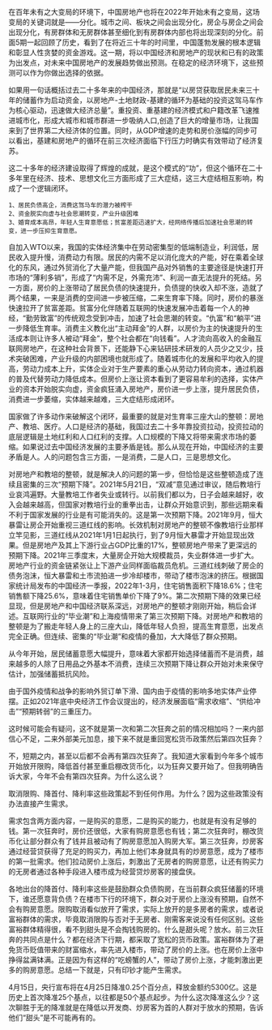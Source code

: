 在百年未有之大变局的环境下，中国房地产也将在2022年开始未有之变局，这场变局的关键词就是——分化。城市之间、板块之间会出现分化，房企与房企之间会出现分化，有房群体和无房群体甚至细化到有房群体内部也将出现深刻的分化。前面5期一起回顾了历史，看到了在将近三十年的时间里，中国蓬勃发展的根本逻辑和彰显人性贪婪的资金游戏。这一期，将以中国经济和房地产的现状和已有的政策为出发点，对未来中国房地产的发展趋势做出预测。在稳定的经济环境下，这些预测可以作为你做出选择的依据。

如果用一句话概括过去二十多年来的中国经济，那就是“以房贷获取居民未来三十年的储蓄作为启动资金，以房地产-土地财政-基建的循环为基础的投资这驾马车作为核心驱动，迅速做大经济总量”。重投资、重基建的经济模式和户籍改革飞速推进城市化，形成大城市和城市群进一步吸纳人口,创造了巨大的增量市场，让我国来到了世界第二大经济体的位置。同时，从GDP增速的走势和房价涨幅的同步可以看出，基建和房地产的循环在前三次经济面临下行压力时确实有效带动了经济复苏。

这二十多年的经济建设取得了辉煌的成就，是这个模式的“功”，但这个循环在二十多年里在经济、技术、思想文化三方面形成了三大症结，这三大症结相互影响，构成了一个逻辑闭环。

```
1、居民负债高企，消费这驾马车的潜力被榨干
2、资金脱实向虚与社会思潮转变，产业升级困难
3、婚育成本高昂，年轻人生育意愿低；贫富差距迅速扩大，经网络传播后加速社会思潮的转变，进一步压抑生育意愿。
```

自加入WTO以来，我国的实体经济集中在劳动密集型的低端制造业，利润低，居民收入提升慢，消费动力有限。居民的内需不足以消化庞大的产能，好在乘着全球化的东风，通过外贸消化了大量产能，但我国产品对外销售的主要途径是快速打开市场的“薄利多销”，形成了“内需不足，外需充沛”、利润一直无法提升的死结。另一方面，房价的上涨带动了居民负债的快速提升，负债提的快收入却不涨，造就了两个结果，一来是消费的空间进一步被压缩，二来生育率下降。同时，房价的暴涨快速拉开了贫富差距。贫富分化伴随着互联网的快速发展冲击着每一个人的神经，“勤劳致富”的传统观念受到冲击，加速了社会思潮的转变。“仇富”和“躺平”进一步降低生育率。消费主义教化出“主动拜金”的人群，以房价为主的快速提升的生活成本则让许多人被动“拜金”，整个社会都在“向钱看”。人才流向高收入的金融互联网房地产，在这种社会背景下，还能静下心来钻研技术研发的人员少之又少，技术突破困难，产业升级的内部困境也就形成了。随着城市化的发展和平均收入的提高，劳动力成本上升，实体企业对于生产要素的重心从劳动力转向资本，通过机器的普及代替劳动力降低成本。但房价上涨让资本看到了更容易牟利的选择，实体产业的资本开始脱实向虚，资金疯狂涌入房地产，房价进一步上涨，提升居民负债，消费进一步萎缩，实体越来越难，三大症结形成闭环。

国家做了许多动作来破解这个闭环，最重要的就是对生育率三座大山的整顿：房地产、教培、医疗。人口是经济的基础，我国过去二十多年靠投资拉动，投资拉动的底层逻辑是土地红利和人口红利的支撑。人口规模的下降又将带来需求市场的萎缩。如果说过去中国经济发展的主要矛盾是钱。那么从现在开始，中国经济的主要矛盾是人。人的问题包含三方面，一是消费，二是人口，三是思想文化。

对房地产和教培的整顿，就是解决人的问题的第一步，但恰恰是这些整顿造成了连续且密集的三次“预期下降”。2021年5月21日，“双减”意见通过审议，随后教培行业哀鸿遍野。大量教培工作者失业或转行。以前我们都以为，日子会越来越好，收入会越来越高，但国家对教培行业的重拳出击，让群众开始意识到，那些远期来看不利于国家发展的行业是有可能消失的。这是第一次预期下降。2021年9月，恒大暴雷让房企开始重视三道红线的影响。长效机制对房地产的整顿不像教培行业那样立竿见影，三道红线从2021年1月1日起执行，到了9月恒大暴雷才开始显现出效果。但是房地产及其上下游行业占GDP比重的17%，整顿房地产带来了更深远的预期下降。2021年三季度末，大量房企开始大规模裁员，失业群体进一步扩大。房地产行业的资金链紧张让上下游产业同样面临裁员危机。三道红线刺破了房企的债务泡沫，恒大暴雷和土市流拍进一步冷却楼市，带动了楼市泡沫的挤压。根据国家统计局发布的中国经济一季报，2022年1-3月，住宅销售面积下降18.6%；住宅销售额下降25.6%，意味着住宅销售单价下降了9%。第二次预期下降的效果已经显现，但是房地产和中国经济联系深远，对房地产的整顿才刚刚开始，稍后会详述。互联网行业的“毕业潮”和上海疫情带来了第三次预期下降。对房地产和教培的整顿是为了搬走年轻人身上的三座大山，降低年轻人负担，提高生育意愿，出发点完全正确。但连续、密集的“毕业潮”和疫情的叠加，大大降低了群众预期。

从今年开始，居民储蓄意愿大幅提升，意味着大家都开始选择储蓄而不是消费，越来越多的人除了日用品之外基本不消费，连续三次预期下降让群众开始对未来保守估计，加强储蓄抵抗风险。

由于国外疫情和战争的影响外贸订单下滑、国内由于疫情的影响多地实体产业停摆。正如2021年底中央经济工作会议提出的，经济发展面临“需求收缩”、“供给冲击”“预期转弱”的三重压力。

这时候可能会有疑问，这不就是第一次和第二次狂奔之前的情况相加吗？一来内部信心不足，二来外部美元加息，接下来不就是重回宽松货币政策然后第四次狂奔？

不，短期之内，甚至以后都不会再有第四次狂奔了。我知道大家看到今年多个城市开始放开限购，降低首付甚至重启棚改货币化，以为狂奔又要开始了。但我明确告诉大家，今年不会有第四次狂奔。为什么这么说？

取消限购、降首付、降利率这些政策起不到任何作用。为什么？因为这些政策没有办法直接产生需求。

需求包含两方面内容，一是购买的意愿，二是购买的能力，也就是有没有足够的钱。第一次狂奔时，房价还很低，大家有购房意愿也有钱；第二次狂奔时，棚改货币化让部分群众有了钱并且被动有了购房意愿加入购房大军。第三次狂奔，炒房客通过经营贷获得了充足的购买力，再加上他们本身就具有的炒房意愿，成为了楼市的第一批需求。他们拉动房价上涨后，刺激出了无房者的购房意愿，让还有购买力的无房者通过各种手段进入楼市成为经营贷炒房客的接盘侠。

各地出台的降首付、降利率这些是鼓励群众负债购房，在当前群众疯狂储蓄的环境下，谁还愿意背负债？在楼市下行的环境下，群众对于房价上涨没有预期，自然不会有购房意愿。限购取消看似放开了需求，实际上放开的是多房者的需求，或者说富裕群体的需求，毕竟取消限购与否对于无房者、刚需客来说没有任何区别。这些富裕群体精得很，看不到甜头是不会掏钱购房的。什么是甜头呢？放水。前三次狂奔的共同点是什么？都在经济下行期，都采取了宽松的货币政策。富裕群体为了避免货币贬值带来的财富缩水，率先进入楼市，带动了房价的上涨。也在房价上涨中挣得盆满钵满。正是因为有这样的“吃螃蟹的人”，带动了房价上涨，才能刺激出更多的购房意愿。总结一下就是，只有印钞才能产生需求。

4月15日，央行宣布将在4月25日降准0.25个百分点，释放金额约5300亿。这是历史上首次降准25个基点，以往都是50个基点起步。为什么这次降准这么少？这次聊胜于无的降准就是在降低以开发商、炒房客为首的人群对于放水的预期，告诉他们“甜头”是不可能再有的。





